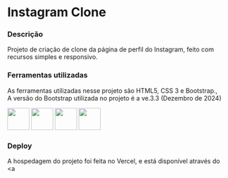 <h1>Instagram Clone</h1>

### Descrição ###

Projeto de criação de clone da página de perfil do Instagram, feito com recursos simples e responsivo.

### Ferramentas utilizadas ###

As ferramentas utilizadas nesse projeto são HTML5, CSS 3 e Bootstrap.,
<br>A versão do Bootstrap utilizada no projeto é a ve.3.3 (Dezembro de 2024)
<div>
<img src="https://cdn.jsdelivr.net/gh/devicons/devicon@latest/icons/css3/css3-original.svg" width="50" height="50" />

<img src="https://cdn.jsdelivr.net/gh/devicons/devicon@latest/icons/html5/html5-original.svg" width="50" height="50" />
          
<img src="https://cdn.jsdelivr.net/gh/devicons/devicon@latest/icons/html5/html5-original.svg" width="50" height="50" />

<img src="https://cdn.jsdelivr.net/gh/devicons/devicon@latest/icons/bootstrap/bootstrap-original.svg" width="50" height="50" />
          
</div>

### Deploy ###
A hospedagem do projeto foi feita no Vercel, e está disponível através do <a
